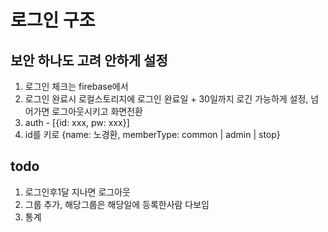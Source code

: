 # 로그인 구조

## 보안 하나도 고려 안하게 설정

1. 로그인 체크는 firebase에서
2. 로그인 완료시 로컬스토리지에 로그인 완료일 + 30일까지 로긴 가능하게 설정, 넘어가면 로그아웃시키고 화면전환
3. auth - [{id: xxx, pw: xxx}]
4. id를 키로 {name: 노경환, memberType: common | admin | stop}

## todo
1. 로그인후1달 지나면 로그아웃
2. 그룹 추가, 해당그룹은 해당일에 등록한사람 다보임
3. 통계